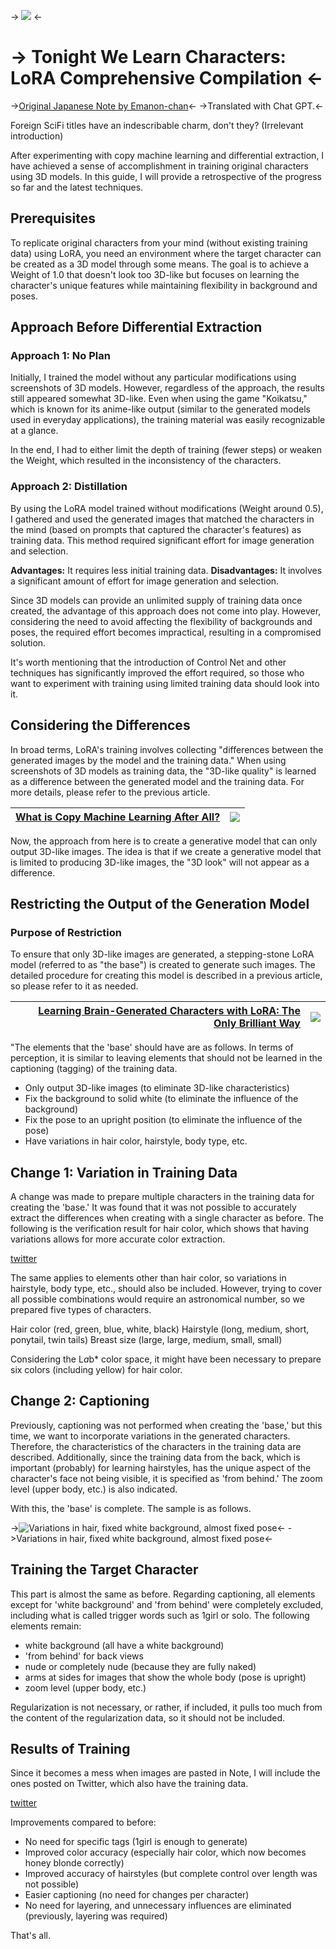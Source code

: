 -> ![](https://assets.st-note.com/production/uploads/images/106830288/rectangle_large_type_2_92aa1cef35ec965fce9e326ce0db3132.png?width=800) <-

# -> Tonight We Learn Characters: LoRA Comprehensive Compilation  <-
->[Original Japanese Note by Emanon-chan](https://note.com/emanon_14/n/n87820b45adc6)<-
->Translated with Chat GPT.<-

Foreign SciFi titles have an indescribable charm, don't they? (Irrelevant introduction)

After experimenting with copy machine learning and differential extraction, I have achieved a sense of accomplishment in training original characters using 3D models. In this guide, I will provide a retrospective of the progress so far and the latest techniques.

## Prerequisites

To replicate original characters from your mind (without existing training data) using LoRA, you need an environment where the target character can be created as a 3D model through some means. The goal is to achieve a Weight of 1.0 that doesn't look too 3D-like but focuses on learning the character's unique features while maintaining flexibility in background and poses.

## Approach Before Differential Extraction
### Approach 1: No Plan

Initially, I trained the model without any particular modifications using screenshots of 3D models. However, regardless of the approach, the results still appeared somewhat 3D-like. Even when using the game "Koikatsu," which is known for its anime-like output (similar to the generated models used in everyday applications), the training material was easily recognizable at a glance.

In the end, I had to either limit the depth of training (fewer steps) or weaken the Weight, which resulted in the inconsistency of the characters.

### Approach 2: Distillation
By using the LoRA model trained without modifications (Weight around 0.5), I gathered and used the generated images that matched the characters in the mind (based on prompts that captured the character's features) as training data. This method required significant effort for image generation and selection.

**Advantages:** It requires less initial training data.
**Disadvantages:** It involves a significant amount of effort for image generation and selection.

Since 3D models can provide an unlimited supply of training data once created, the advantage of this approach does not come into play. However, considering the need to avoid affecting the flexibility of backgrounds and poses, the required effort becomes impractical, resulting in a compromised solution.

It's worth mentioning that the introduction of Control Net and other techniques has significantly improved the effort required, so those who want to experiment with training using limited training data should look into it.

## Considering the Differences

In broad terms, LoRA's training involves collecting "differences between the generated images by the model and the training data." When using screenshots of 3D models as training data, the "3D-like quality" is learned as a difference between the generated model and the training data. For more details, please refer to the previous article.

[What is Copy Machine Learning After All?](https://rentry.org/2wr3u) | ![](https://assets.st-note.com/production/uploads/images/106243663/rectangle_large_type_2_b16ed519fdb110801cacbffedac0e0d9.png?width=300)
------: | ------:

Now, the approach from here is to create a generative model that can only output 3D-like images. The idea is that if we create a generative model that is limited to producing 3D-like images, the "3D look" will not appear as a difference.

## Restricting the Output of the Generation Model
### Purpose of Restriction

To ensure that only 3D-like images are generated, a stepping-stone LoRA model (referred to as "the base") is created to generate such images. The detailed procedure for creating this model is described in a previous article, so please refer to it as needed.

[Learning Brain-Generated Characters with LoRA: The Only Brilliant Way ](https://rentry.org/bp87n) | ![](https://assets.st-note.com/production/uploads/images/101211309/rectangle_large_type_2_ffc2db3a510508569d126357e5d10dc4.png?width=300)
------: | ------:

"The elements that the 'base' should have are as follows. In terms of perception, it is similar to leaving elements that should not be learned in the captioning (tagging) of the training data.

- Only output 3D-like images (to eliminate 3D-like characteristics)
- Fix the background to solid white (to eliminate the influence of the background)
- Fix the pose to an upright position (to eliminate the influence of the pose)
- Have variations in hair color, hairstyle, body type, etc.

## Change 1: Variation in Training Data

A change was made to prepare multiple characters in the training data for creating the 'base.' It was found that it was not possible to accurately extract the differences when creating with a single character as before. The following is the verification result for hair color, which shows that having variations allows for more accurate color extraction.

[twitter](https://twitter.com/Emanon_14/status/1658108773091647489)

The same applies to elements other than hair color, so variations in hairstyle, body type, etc., should also be included. However, trying to cover all possible combinations would require an astronomical number, so we prepared five types of characters.

Hair color (red, green, blue, white, black)
Hairstyle (long, medium, short, ponytail, twin tails)
Breast size (large, large, medium, small, small)

Considering the L*a*b* color space, it might have been necessary to prepare six colors (including yellow) for hair color.

## Change 2: Captioning

Previously, captioning was not performed when creating the 'base,' but this time, we want to incorporate variations in the generated characters. Therefore, the characteristics of the characters in the training data are described. Additionally, since the training data from the back, which is important (probably) for learning hairstyles, has the unique aspect of the character's face not being visible, it is specified as 'from behind.' The zoom level (upper body, etc.) is also indicated.

With this, the 'base' is complete. The sample is as follows.

->![Variations in hair, fixed white background, almost fixed pose](https://assets.st-note.com/img/1685357126620-gBMf8WUX9Q.jpg?width=500)<-
->Variations in hair, fixed white background, almost fixed pose<-

## Training the Target Character

This part is almost the same as before. Regarding captioning, all elements except for 'white background' and 'from behind' were completely excluded, including what is called trigger words such as 1girl or solo. The following elements remain:

- white background (all have a white background)
- 'from behind' for back views
- nude or completely nude (because they are fully naked)
- arms at sides for images that show the whole body (pose is upright)
- zoom level (upper body, etc.)

Regularization is not necessary, or rather, if included, it pulls too much from the content of the regularization data, so it should not be included.

## Results of Training

Since it becomes a mess when images are pasted in Note, I will include the ones posted on Twitter, which also have the training data.

[twitter](https://twitter.com/Emanon_14/status/1662815420779483137)

Improvements compared to before:

- No need for specific tags (1girl is enough to generate)
- Improved color accuracy (especially hair color, which now becomes honey blonde correctly)
- Improved accuracy of hairstyles (but complete control over length was not possible)
- Easier captioning (no need for changes per character)
- No need for layering, and unnecessary influences are eliminated (previously, layering was required)

That's all.